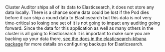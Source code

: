 Cluster Auditor ships all of its data to Elasticsearch, it does not store any data locally. There is a chance some data could be lost if the Pod dies before it can ship a round data to Elasticsearch but this data is not very time-critical so losing one set of it is not going to impact any auditing going forward. Since the data for this application as well as many others in the cluster is all going to Elasticsearch it is important to make sure you are backing up your data there, [see the docs in the elasticsearch-kibana package](https://repo1.dso.mil/platform-one/big-bang/apps/core/elasticsearch-kibana/-/blob/main/docs/backup.md) for more details on configuring backups for Elasticsearch.
